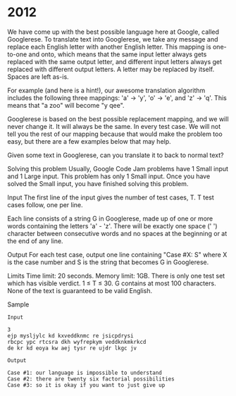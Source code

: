 # 2012
We have come up with the best possible language here at Google, called Googlerese. To translate text into Googlerese, we take any message and replace each English letter with another English letter. This mapping is one-to-one and onto, which means that the same input letter always gets replaced with the same output letter, and different input letters always get replaced with different output letters. A letter may be replaced by itself. Spaces are left as-is.

For example (and here is a hint!), our awesome translation algorithm includes the following three mappings: 'a' -> 'y', 'o' -> 'e', and 'z' -> 'q'. This means that "a zoo" will become "y qee".

Googlerese is based on the best possible replacement mapping, and we will never change it. It will always be the same. In every test case. We will not tell you the rest of our mapping because that would make the problem too easy, but there are a few examples below that may help.

Given some text in Googlerese, can you translate it to back to normal text?

Solving this problem
Usually, Google Code Jam problems have 1 Small input and 1 Large input. This problem has only 1 Small input. Once you have solved the Small input, you have finished solving this problem.

Input
The first line of the input gives the number of test cases, T. T test cases follow, one per line.

Each line consists of a string G in Googlerese, made up of one or more words containing the letters 'a' - 'z'. There will be exactly one space (' ') character between consecutive words and no spaces at the beginning or at the end of any line.

Output
For each test case, output one line containing "Case #X: S" where X is the case number and S is the string that becomes G in Googlerese.

Limits
Time limit: 20 seconds.
Memory limit: 1GB.
There is only one test set which has visible verdict.
1 ≤ T ≤ 30.
G contains at most 100 characters.
None of the text is guaranteed to be valid English.

Sample
```
Input
 	
3
ejp mysljylc kd kxveddknmc re jsicpdrysi
rbcpc ypc rtcsra dkh wyfrepkym veddknkmkrkcd
de kr kd eoya kw aej tysr re ujdr lkgc jv

Output
 
Case #1: our language is impossible to understand
Case #2: there are twenty six factorial possibilities
Case #3: so it is okay if you want to just give up
```
  
